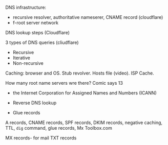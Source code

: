 DNS infrastructure:
- recursive resolver, authoritative nameserer, CNAME record (cloudflare)
- f-root server network

DNS lookup steps (Cloudflare)

3 types of DNS queries (cliudflare)
- Recursive
- Iterative
- Non-recursive

Caching: browser and OS. Stub revolver. Hosts file (video). ISP Cache. 

How many root name servers wre there? Comic says 13

- the Internet Corporation for Assigned Names and Numbers (ICANN)

- Reverse DNS lookup
- Glue records

A records, CNAME records, SPF records, DKIM records, negative caching, TTL, `dig` command, glue records, Mx Toolbox.com

MX records- for mail
TXT records